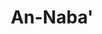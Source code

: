 ---
title: "An-Naba'"
arabic: "النبأ"
no: 78
arabic_no: ٧٨
ayah: 40
slug: an-naba
prev: al-mursalat
next: an-naziat
---